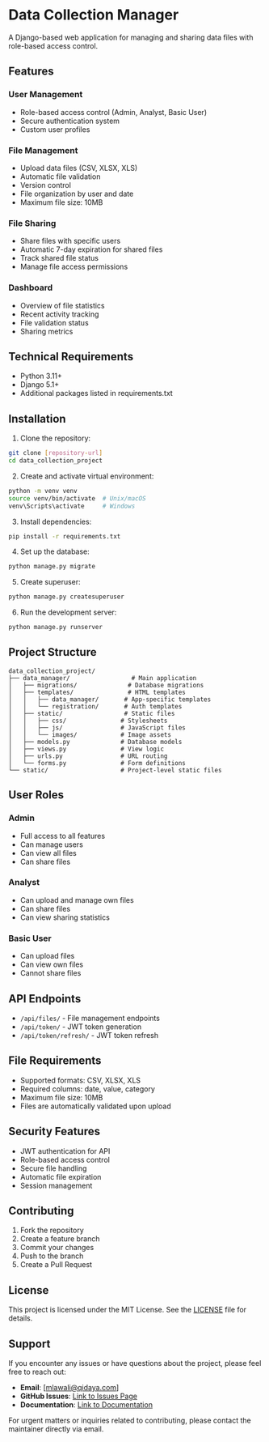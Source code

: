 # Data Collection Manager

A Django-based web application for managing and sharing data files with role-based access control.

## Features

### User Management
- Role-based access control (Admin, Analyst, Basic User)
- Secure authentication system
- Custom user profiles

### File Management
- Upload data files (CSV, XLSX, XLS)
- Automatic file validation
- Version control
- File organization by user and date
- Maximum file size: 10MB

### File Sharing
- Share files with specific users
- Automatic 7-day expiration for shared files
- Track shared file status
- Manage file access permissions

### Dashboard
- Overview of file statistics
- Recent activity tracking
- File validation status
- Sharing metrics

## Technical Requirements

- Python 3.11+
- Django 5.1+
- Additional packages listed in requirements.txt

## Installation

1. Clone the repository:
```bash
git clone [repository-url]
cd data_collection_project
```

2. Create and activate virtual environment:
```bash
python -m venv venv
source venv/bin/activate  # Unix/macOS
venv\Scripts\activate     # Windows
```

3. Install dependencies:
```bash
pip install -r requirements.txt
```

4. Set up the database:
```bash
python manage.py migrate
```

5. Create superuser:
```bash
python manage.py createsuperuser
```

6. Run the development server:
```bash
python manage.py runserver
```

## Project Structure
```
data_collection_project/
├── data_manager/                 # Main application
│   ├── migrations/              # Database migrations
│   ├── templates/               # HTML templates
│   │   ├── data_manager/       # App-specific templates
│   │   └── registration/       # Auth templates
│   ├── static/                 # Static files
│   │   ├── css/               # Stylesheets
│   │   ├── js/                # JavaScript files
│   │   └── images/            # Image assets
│   ├── models.py              # Database models
│   ├── views.py               # View logic
│   ├── urls.py                # URL routing
│   └── forms.py               # Form definitions
└── static/                    # Project-level static files
```

## User Roles

### Admin
- Full access to all features
- Can manage users
- Can view all files
- Can share files

### Analyst
- Can upload and manage own files
- Can share files
- Can view sharing statistics

### Basic User
- Can upload files
- Can view own files
- Cannot share files

## API Endpoints

- `/api/files/` - File management endpoints
- `/api/token/` - JWT token generation
- `/api/token/refresh/` - JWT token refresh

## File Requirements

- Supported formats: CSV, XLSX, XLS
- Required columns: date, value, category
- Maximum file size: 10MB
- Files are automatically validated upon upload

## Security Features

- JWT authentication for API
- Role-based access control
- Secure file handling
- Automatic file expiration
- Session management

## Contributing

1. Fork the repository
2. Create a feature branch
3. Commit your changes
4. Push to the branch
5. Create a Pull Request

## License

This project is licensed under the MIT License. See the [LICENSE](LICENSE) file for details.

## Support

If you encounter any issues or have questions about the project, please feel free to reach out:

- **Email**: [mlawali@qidaya.com]
- **GitHub Issues**: [Link to Issues Page](https://github.com/bomino/DataSharingApp/issues)
- **Documentation**: [Link to Documentation](https://github.com/bomino/DataSharingApp/blob/main/Documentation.md)

For urgent matters or inquiries related to contributing, please contact the maintainer directly via email.
